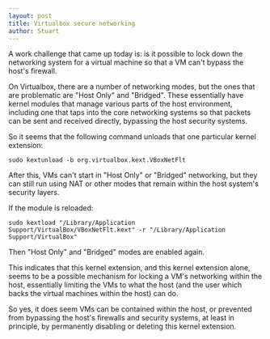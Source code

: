 ```yaml
---
layout: post
title: Virtualbox secure networking
author: Stuart
---
```


A work challenge that came up today is: is it possible to lock down the networking
system for a virtual machine so that a VM can't bypass the host's firewall.

On Virtualbox, there are a number of networking modes, but the ones that are
problematic are "Host Only" and "Bridged". These essentially have kernel modules
that manage various parts of the host environment, including one that taps into
the core networking systems so that packets can be sent and received
directly, bypassing the host security systems.

So it seems that the following command unloads that one particular kernel extension:

    sudo kextunload -b org.virtualbox.kext.VBoxNetFlt

After this, VMs can't start in "Host Only" or "Bridged" networking, but they can
still run using NAT or other modes that remain within the host system's
security layers.

If the module is reloaded:

    sudo kextload "/Library/Application Support/VirtualBox/VBoxNetFlt.kext" -r "/Library/Application Support/VirtualBox"

Then "Host Only" and "Bridged" modes are enabled again.

This indicates that this kernel extension, and this kernel extension alone,
seems to be a possible mechanism for locking a VM's networking within the
host, essentially limiting the VMs to what the host (and the user which
backs the virtual machines within the host) can do.

So yes, it does seem VMs can be contained within the host, or prevented from
bypassing the host's firewalls and security systems, at least in principle, by
permanently disabling or deleting this kernel extension.
